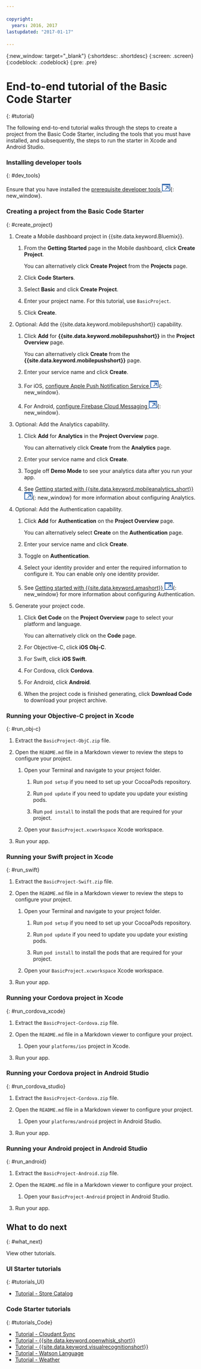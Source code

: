 ```yaml
---

copyright:
  years: 2016, 2017
lastupdated: "2017-01-17"

---
```

{:new_window: target="_blank"}
{:shortdesc: .shortdesc}
{:screen: .screen}
{:codeblock: .codeblock}
{:pre: .pre}

# End-to-end tutorial of the Basic Code Starter
{: #tutorial}

The following end-to-end tutorial walks through the steps to create a project from the Basic Code Starter, including the tools that you must have installed, and subsequently, the steps to run the starter in Xcode and Android Studio.


### Installing developer tools
{: #dev_tools}

Ensure that you have installed the [prerequisite developer tools ![External link icon](../icons/launch-glyph.svg "External link icon")](get_code.html#prereq-dev-tools){: new_window}.


### Creating a project from the Basic Code Starter
{: #create_project}

1. Create a Mobile dashboard project in {{site.data.keyword.Bluemix}}.

   1. From the **Getting Started** page in the Mobile dashboard, click **Create Project**.

      You can alternatively click **Create Project** from the **Projects** page.

   2. Click **Code Starters**.

   3. Select **Basic** and click **Create Project**.

   4. Enter your project name. For this tutorial, use `BasicProject`.
   
   5. Click **Create**.

2. Optional: Add the {{site.data.keyword.mobilepushshort}} capability.

   1. Click **Add** for **{{site.data.keyword.mobilepushshort}}** in the **Project Overview** page.

      You can alternatively click **Create** from the **{{site.data.keyword.mobilepushshort}}** page.

   2. Enter your service name and click **Create**.

   3. For iOS, [configure Apple Push Notification Service ![External link icon](../icons/launch-glyph.svg "External link icon")](/docs/services/mobilepush/t_push_provider_ios.html){: new_window}.

   4. For Android, [configure Firebase Cloud Messaging ![External link icon](../icons/launch-glyph.svg "External link icon")](/docs/services/mobilepush/t_push_provider_android.html){: new_window}.
   
3. Optional: Add the Analytics capability.

   1. Click **Add** for **Analytics** in the **Project Overview** page.

      You can alternatively click **Create** from the **Analytics** page.

   2. Enter your service name and click **Create**.
   
   3. Toggle off **Demo Mode** to see your analytics data after you run your app.
   
   4. See [Getting started with {{site.data.keyword.mobileanalytics_short}} ![External link icon](../icons/launch-glyph.svg "External link icon")](/docs/services/mobileanalytics/index.html){: new_window} for more information about configuring Analytics.
  
4. Optional: Add the Authentication capability.

   1. Click **Add** for **Authentication** on the **Project Overview** page.

      You can alternatively select **Create** on the **Authentication** page.

   2. Enter your service name and click **Create**.
   
   3. Toggle on **Authentication**.
   
   4. Select your identity provider and enter the required information to configure it. You can enable only one identity provider.

   5. See [Getting started with {{site.data.keyword.amashort}} ![External link icon](../icons/launch-glyph.svg "External link icon")](/docs/services/mobileaccess/index.html){: new_window} for more information about configuring Authentication.

5. Generate your project code.

   1. Click **Get Code** on the **Project Overview** page to select your platform and language.
   
      You can alternatively click on the **Code** page.
      
   2. For Objective-C, click **iOS Obj-C**.

   3. For Swift, click **iOS Swift**.
   
   4. For Cordova, click **Cordova**.

   5. For Android, click **Android**.
   
   6. When the project code is finished generating, click **Download Code** to download your project archive.


### Running your Objective-C project in Xcode
{: #run_obj-c}

1. Extract the `BasicProject-ObjC.zip` file.

2. Open the `README.md` file in a Markdown viewer to review the steps to configure your project.

   1. Open your Terminal and navigate to your project folder.
   
      1. Run `pod setup` if you need to set up your CocoaPods repository.
      
      2. Run `pod update` if you need to update you update your existing pods.
      
      3. Run `pod install` to install the pods that are required for your project.
      
   2. Open your `BasicProject.xcworkspace` Xcode workspace.
      
3. Run your app.


### Running your Swift project in Xcode
{: #run_swift}

1. Extract the `BasicProject-Swift.zip` file.

2. Open the `README.md` file in a Markdown viewer to review the steps to configure your project.

   1. Open your Terminal and navigate to your project folder.
   
      1. Run `pod setup` if you need to set up your CocoaPods repository.
      
      2. Run `pod update` if you need to update you update your existing pods.
      
      3. Run `pod install` to install the pods that are required for your project.
      
   3. Open your `BasicProject.xcworkspace` Xcode workspace.
      
3. Run your app.


### Running your Cordova project in Xcode
{: #run_cordova_xcode}

1. Extract the `BasicProject-Cordova.zip` file.

2. Open the `README.md` file in a Markdown viewer to configure your project.

   1. Open your `platforms/ios` project in Xcode.
      
3. Run your app.


### Running your Cordova project in Android Studio
{: #run_cordova_studio}

1. Extract the `BasicProject-Cordova.zip` file.

2. Open the `README.md` file in a Markdown viewer to configure your project.

   1. Open your `platforms/android` project in Android Studio.
      
3. Run your app.


### Running your Android project in Android Studio
{: #run_android}

1. Extract the `BasicProject-Android.zip` file.

2. Open the `README.md` file in a Markdown viewer to configure your project.

   1. Open your `BasicProject-Android` project in Android Studio.
      
3. Run your app.


## What to do next
{: #what_next}

View other tutorials.


### UI Starter tutorials
{: #tutorials_UI}

* [Tutorial - Store Catalog](tutorial_store_catalog.html)


### Code Starter tutorials
{: #tutorials_Code}

* [Tutorial - Cloudant Sync](tutorial_cloudant_synd.html)
* [Tutorial - {{site.data.keyword.openwhisk_short}}](tutorial_openwhisk.html)
* [Tutorial - {{site.data.keyword.visualrecognitionshort}}](tutorial_visual_recognition.html)
* [Tutorial - Watson Language](tutorial_watson_language.html)
* [Tutorial - Weather](tutorial_weather.html)
